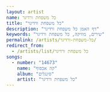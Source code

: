 ```yaml
---
layout: artist
name: כל משפחת ורדיגר
title: "כל משפחת ורדיגר"
description: "דף האמן כל משפחת ורדיגר"
keywords: "שירים, מוזיקה, כל משפחת ורדיגר"
permalink: /artists/כל-משפחת-ורדיגר/
redirect_from:
  - /artists/list/כל משפחת ורדיגר
songs:
  - number: "14673"
    name: "קה אכסוף"
    album: "סינגלים"
    artist: "כל משפחת ורדיגר"
---
```

